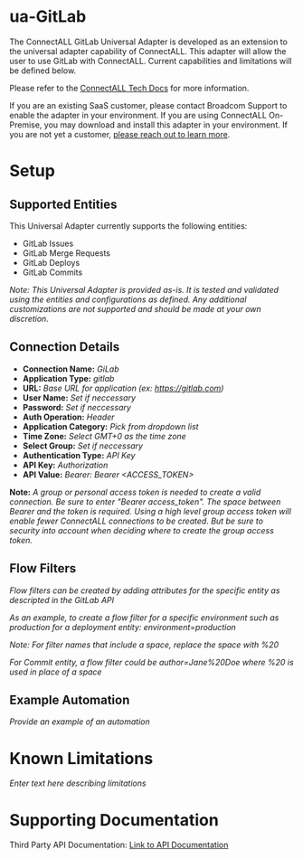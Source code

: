 # ua-GitLab

The ConnectALL GitLab Universal Adapter is developed as an extension to the universal adapter capability of ConnectALL. This adapter will allow the user to use GitLab with ConnectALL. Current capabilities and limitations will be defined below.

Please refer to the [ConnectALL Tech Docs](https://techdocs.broadcom.com/us/en/ca-enterprise-software/valueops/connectall/3-5/adapters/universal-adapter.html) for more information.

If you are an existing SaaS customer, please contact Broadcom Support to enable the adapter in your environment. If you are using ConnectALL On-Premise, you may download and install this adapter in your environment. If you are not yet a customer, [please reach out to learn more](https://enterprise-software.broadcom.com/contact-us).

# Setup

## Supported Entities

This Universal Adapter currently supports the following entities:
* GitLab Issues
* GitLab Merge Requests
* GitLab Deploys
* GitLab Commits

*Note: This Universal Adapter is provided as-is. It is tested and validated using the entities and configurations as defined. Any additional customizations are not supported and should be made at your own discretion.*

## Connection Details

* **Connection Name:** *GiLab*
* **Application Type:** *gitlab*
* **URL:** *Base URL for application (ex: https://gitlab.com)*
* **User Name:** *Set if neccessary*
* **Password:** *Set if neccessary*
* **Auth Operation:** *Header*
* **Application Category:** *Pick from dropdown list*
* **Time Zone:** *Select GMT+0 as the time zone*
* **Select Group:** *Set if neccessary*
* **Authentication Type:** *API Key*
* **API Key:** *Authorization*
* **API Value:** *Bearer: Bearer <ACCESS_TOKEN>*

**Note:**  *A group or personal access token is needed to create a valid connection.  Be sure to enter "Bearer access_token".  The space between Bearer and the token is required.  Using a high level group access token will enable fewer ConnectALL connections to be created.  But be sure to security into account when deciding where to create the group access token.*

## Flow Filters

*Flow filters can be created by adding attributes for the specific entity as descripted in the GitLab API*

*As an example, to create a flow filter for a specific environment such as production for a deployment entity:*
*environment=production*

*Note:  For filter names that include a space, replace the space with %20*

*For Commit entity, a flow filter could be author=Jane%20Doe where %20 is used in place of a space*

## Example Automation

*Provide an example of an automation*

# Known Limitations

*Enter text here describing limitations*

# Supporting Documentation

Third Party API Documentation: [Link to API Documentation](https://docs.gitlab.com/ee/api/rest/)
